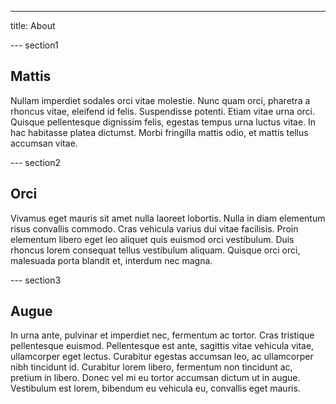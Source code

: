 ---
title: About

--- section1
## Mattis
Nullam imperdiet sodales orci vitae molestie. Nunc quam orci, pharetra a
rhoncus vitae, eleifend id felis. Suspendisse potenti. Etiam vitae urna orci.
Quisque pellentesque dignissim felis, egestas tempus urna luctus vitae. In hac
habitasse platea dictumst. Morbi fringilla mattis odio, et mattis tellus
accumsan vitae.

--- section2
## Orci
Vivamus eget mauris sit amet nulla laoreet lobortis. Nulla in diam elementum
risus convallis commodo. Cras vehicula varius dui vitae facilisis. Proin
elementum libero eget leo aliquet quis euismod orci vestibulum. Duis rhoncus
lorem consequat tellus vestibulum aliquam. Quisque orci orci, malesuada porta
blandit et, interdum nec magna.

--- section3
## Augue
In urna ante, pulvinar et imperdiet nec, fermentum ac tortor. Cras tristique 
pellentesque euismod. Pellentesque est ante, sagittis vitae vehicula vitae, 
ullamcorper eget lectus. Curabitur egestas accumsan leo, ac ullamcorper nibh 
tincidunt id. Curabitur lorem libero, fermentum non tincidunt ac, pretium in 
libero. Donec vel mi eu tortor accumsan dictum ut in augue. Vestibulum est 
lorem, bibendum eu vehicula eu, convallis eget mauris.
